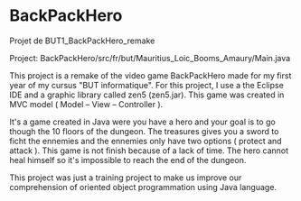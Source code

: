 # BackPackHero
Projet de BUT1_BackPackHero_remake

Project: BackPackHero/src/fr/but/Mauritius_Loic_Booms_Amaury/Main.java

This project is a remake of the video game BackPackHero made for my first year of my cursus "BUT informatique".
For this project, I use a the Eclipse IDE and a graphic library called zen5 (zen5.jar).
This game was created in MVC model ( Model – View – Controller ).

It's a game created in Java were you have a hero and your goal is to go though the 10 floors of the dungeon.
The treasures gives you a sword to ficht the ennemies and the ennemies only have two options ( protect and attack ).
This game is not finish because of a lack of time.
The hero cannot heal himself so it's impossible to reach the end of the dungeon.

This project was just a training project to make us improve our comprehension of oriented object programmation using Java language.
